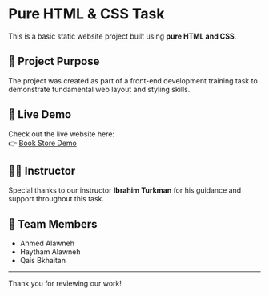 # Pure HTML & CSS Task

This is a basic static website project built using **pure HTML and CSS**.

## 📄 Project Purpose
The project was created as part of a front-end development training task to demonstrate fundamental web layout and styling skills.

## 🔗 Live Demo
Check out the live website here:  
👉 [Book Store Demo](https://book-store-bf3g.onrender.com/)

## 👨‍💻 Instructor
Special thanks to our instructor **Ibrahim Turkman** for his guidance and support throughout this task.

## 👥 Team Members
- Ahmed Alawneh  
- Haytham Alawneh  
- Qais Bkhaitan

---

Thank you for reviewing our work!
